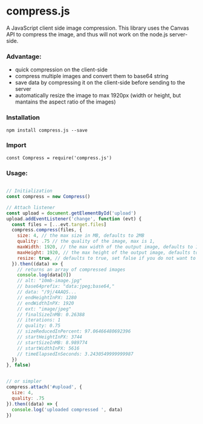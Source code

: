 <!-- [![Build Status](https://travis-ci.org/alextanhongpin/compress.js.svg?branch=master)](https://travis-ci.org/alextanhongpin/compress.js) -->

# compress.js
A JavaScript client side image compression. This library uses the Canvas API to compress the image, and thus will not work on the node.js server-side.

### Advantage:

- quick compression on the client-side
- compress multiple images and convert them to base64 string
- save data by compressing it on the client-side before sending to the server
- automatically resize the image to max 1920px (width or height, but mantains the aspect ratio of the images)

### Installation
```
npm install compress.js --save
```

### Import

```
const Compress = require('compress.js')
```


### Usage:

```javascript

// Initialization
const compress = new Compress()

// Attach listener
const upload = document.getElementById('upload')
upload.addEventListener('change', function (evt) {
  const files = [...evt.target.files]
  compress.compress(files, {
    size: 4, // the max size in MB, defaults to 2MB
    quality: .75 // the quality of the image, max is 1,
    maxWidth: 1920, // the max width of the output image, defaults to 1920px
    maxHeight: 1920, // the max height of the output image, defaults to 1920px
    resize: true, // defaults to true, set false if you do not want to resize the image width and height
  }).then((data) => {
    // returns an array of compressed images
    console.log(data[0])
    // alt: "10mb-image.jpg"
    // base64prefix: "data:jpeg;base64,"
    // data: "/9j/4AAQS...
    // endHeightInPX: 1280
    // endWidthInPX: 1920
    // ext: "image/jpeg"
    // finalSizeInMB: 0.26388
    // iterations: 1
    // quality: 0.75
    // sizeReducedInPercent: 97.06466480692396
    // startHeightInPX: 3744
    // startSizeInMB: 8.989774
    // startWidthInPX: 5616
    // timeElapsedInSeconds: 3.2430549999999987
  })
}, false)


// or simpler
compress.attach('#upload', {
  size: 4,
  quality: .75
}).then((data) => {
  console.log('uploaded compressed ', data)
})
```
